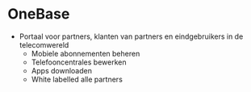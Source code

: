 # OneBase

- Portaal voor partners, klanten van partners en eindgebruikers in de telecomwereld
  - Mobiele abonnementen beheren
  - Telefooncentrales bewerken
  - Apps downloaden
  - White labelled alle partners

